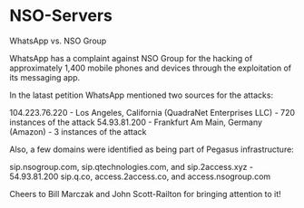 # NSO-Servers
WhatsApp vs. NSO Group

WhatsApp has a complaint against NSO Group for the hacking of approximately 1,400 mobile phones and devices through the exploitation of its messaging app.

In the latast petition WhatsApp mentioned two sources for the attacks:

104.223.76.220 - Los Angeles, California (QuadraNet Enterprises LLC) - 720 instances of the attack
54.93.81.200 - Frankfurt Am Main, Germany (Amazon) - 3 instances of the attack

Also, a few domains were identified as being part of Pegasus infrastructure:

sip.nsogroup.com, sip.qtechnologies.com, and sip.2access.xyz - 54.93.81.200
sip.q.co, access.2access.co, and access.nsogroup.com

Cheers to Bill Marczak and John Scott-Railton for bringing attention to it!
